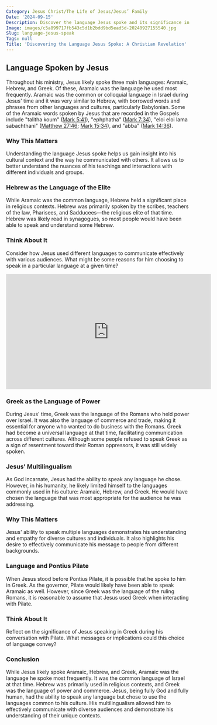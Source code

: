 ```yaml
---
Category: Jesus Christ/The Life of Jesus/Jesus’ Family
Date: '2024-09-15'
Description: Discover the language Jesus spoke and its significance in historical and religious contexts. Unravel the linguistic mysteries surrounding Jesus in this insightful article.
Image: images/c5a899717fb543c5d1b2bdd9bd5ead5d-20240927155540.jpg
Slug: language-jesus-speak
Tags: null
Title: 'Discovering the Language Jesus Spoke: A Christian Revelation'
---
```


## Language Spoken by Jesus

Throughout his ministry, Jesus likely spoke three main languages: Aramaic, Hebrew, and Greek. Of these, Aramaic was the language he used most frequently. Aramaic was the common or colloquial language in Israel during Jesus' time and it was very similar to Hebrew, with borrowed words and phrases from other languages and cultures, particularly Babylonian. Some of the Aramaic words spoken by Jesus that are recorded in the Gospels include "talitha koum" ([Mark 5:41](https://www.bibleref.com/Mark/5/Mark-5-41.html)), "ephphatha" ([Mark 7:34](https://www.bibleref.com/Mark/7/Mark-7-34.html)), "eloi eloi lama sabachthani" ([Matthew 27:46](https://www.bibleref.com/Matthew/27/Matthew-27-46.html); [Mark 15:34](https://www.bibleref.com/Mark/15/Mark-15-34.html)), and "abba" ([Mark 14:36](https://www.bibleref.com/Mark/14/Mark-14-36.html)).

### Why This Matters

Understanding the language Jesus spoke helps us gain insight into his cultural context and the way he communicated with others. It allows us to better understand the nuances of his teachings and interactions with different individuals and groups.

### Hebrew as the Language of the Elite

While Aramaic was the common language, Hebrew held a significant place in religious contexts. Hebrew was primarily spoken by the scribes, teachers of the law, Pharisees, and Sadducees—the religious elite of that time. Hebrew was likely read in synagogues, so most people would have been able to speak and understand some Hebrew.

### Think About It

Consider how Jesus used different languages to communicate effectively with various audiences. What might be some reasons for him choosing to speak in a particular language at a given time?


<iframe width="560" height="315" src="https://www.youtube.com/embed/gJ1x2oFuvMs" frameborder="0" allow="autoplay; encrypted-media" allowfullscreen></iframe>


### Greek as the Language of Power

During Jesus' time, Greek was the language of the Romans who held power over Israel. It was also the language of commerce and trade, making it essential for anyone who wanted to do business with the Romans. Greek had become a universal language at that time, facilitating communication across different cultures. Although some people refused to speak Greek as a sign of resentment toward their Roman oppressors, it was still widely spoken.

### Jesus' Multilingualism

As God incarnate, Jesus had the ability to speak any language he chose. However, in his humanity, he likely limited himself to the languages commonly used in his culture: Aramaic, Hebrew, and Greek. He would have chosen the language that was most appropriate for the audience he was addressing.

### Why This Matters

Jesus' ability to speak multiple languages demonstrates his understanding and empathy for diverse cultures and individuals. It also highlights his desire to effectively communicate his message to people from different backgrounds.

### Language and Pontius Pilate

When Jesus stood before Pontius Pilate, it is possible that he spoke to him in Greek. As the governor, Pilate would likely have been able to speak Aramaic as well. However, since Greek was the language of the ruling Romans, it is reasonable to assume that Jesus used Greek when interacting with Pilate.

### Think About It

Reflect on the significance of Jesus speaking in Greek during his conversation with Pilate. What messages or implications could this choice of language convey?

### Conclusion

While Jesus likely spoke Aramaic, Hebrew, and Greek, Aramaic was the language he spoke most frequently. It was the common language of Israel at that time. Hebrew was primarily used in religious contexts, and Greek was the language of power and commerce. Jesus, being fully God and fully human, had the ability to speak any language but chose to use the languages common to his culture. His multilingualism allowed him to effectively communicate with diverse audiences and demonstrate his understanding of their unique contexts.